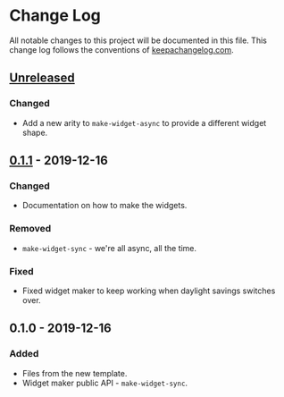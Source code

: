 # Change Log
All notable changes to this project will be documented in this file. This change log follows the conventions of [keepachangelog.com](http://keepachangelog.com/).

## [Unreleased]
### Changed
- Add a new arity to `make-widget-async` to provide a different widget shape.

## [0.1.1] - 2019-12-16
### Changed
- Documentation on how to make the widgets.

### Removed
- `make-widget-sync` - we're all async, all the time.

### Fixed
- Fixed widget maker to keep working when daylight savings switches over.

## 0.1.0 - 2019-12-16
### Added
- Files from the new template.
- Widget maker public API - `make-widget-sync`.

[Unreleased]: https://github.com/your-name/cryptopalssolutions/compare/0.1.1...HEAD
[0.1.1]: https://github.com/your-name/cryptopalssolutions/compare/0.1.0...0.1.1
